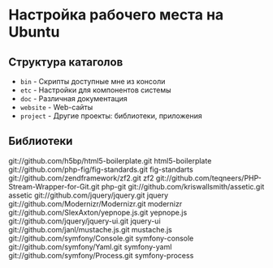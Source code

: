 Настройка рабочего места на Ubuntu
==================================

Структура катаголов
-------------------

* `bin`     - Скрипты доступные мне из консоли
* `etc`     - Настройки для компонентов системы
* `doc`     - Различная документация
* `website` - Web-сайты
* `project` - Другие проекты: библиотеки, приложения

Библиотеки
----------
git://github.com/h5bp/html5-boilerplate.git                     html5-boilerplate
git://github.com/php-fig/fig-standards.git                      fig-standarts
git://github.com/zendframework/zf2.git                          zf2
git://github.com/teqneers/PHP-Stream-Wrapper-for-Git.git        php-git
git://github.com/kriswallsmith/assetic.git                      assetic
git://github.com/jquery/jquery.git                              jquery
git://github.com/Modernizr/Modernizr.git                        modernizr
git://github.com/SlexAxton/yepnope.js.git                       yepnope.js
git://github.com/jquery/jquery-ui.git                           jquery-ui
git://github.com/janl/mustache.js.git                           mustache.js
git://github.com/symfony/Console.git                            symfony-console
git://github.com/symfony/Yaml.git                               symfony-yaml
git://github.com/symfony/Process.git                            symfony-process